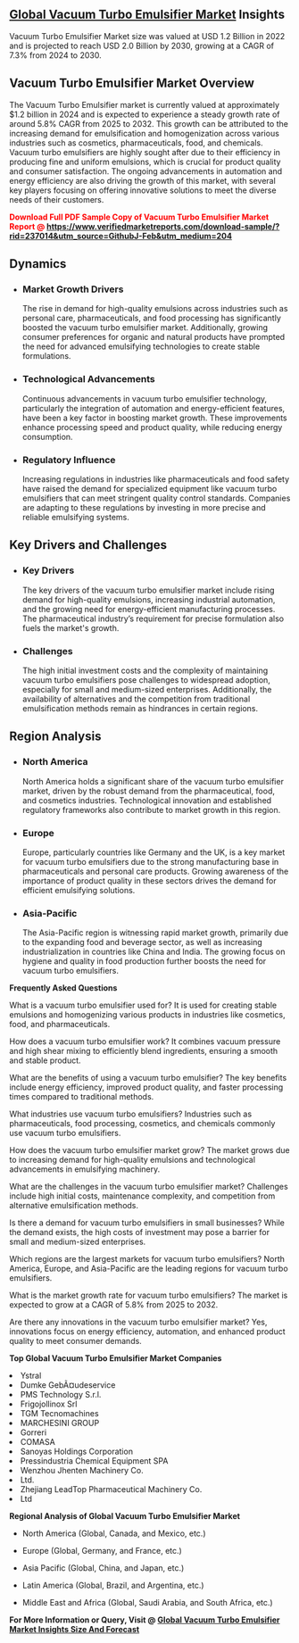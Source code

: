 <h2><a href="https://www.verifiedmarketreports.com/download-sample/?rid=237014&amp;utm_source=GithubJ&amp;utm_medium=204" target="_blank">Global Vacuum Turbo Emulsifier Market</a> Insights</h2><p>Vacuum Turbo Emulsifier Market size was valued at USD 1.2 Billion in 2022 and is projected to reach USD 2.0 Billion by 2030, growing at a CAGR of 7.3% from 2024 to 2030.</p><p> <h2>Vacuum Turbo Emulsifier Market Overview</h2> <p>The Vacuum Turbo Emulsifier market is currently valued at approximately $1.2 billion in 2024 and is expected to experience a steady growth rate of around 5.8% CAGR from 2025 to 2032. This growth can be attributed to the increasing demand for emulsification and homogenization across various industries such as cosmetics, pharmaceuticals, food, and chemicals. Vacuum turbo emulsifiers are highly sought after due to their efficiency in producing fine and uniform emulsions, which is crucial for product quality and consumer satisfaction. The ongoing advancements in automation and energy efficiency are also driving the growth of this market, with several key players focusing on offering innovative solutions to meet the diverse needs of their customers.</p> <p><strong><p><span class=""><span style="color: #ff0000;"><strong>Download Full PDF Sample Copy of Vacuum Turbo Emulsifier Market Report</strong> @ </span><a href="https://www.verifiedmarketreports.com/download-sample/?rid=237014&amp;utm_source=GithubJ-Feb&amp;utm_medium=204" target="_blank">https://www.verifiedmarketreports.com/download-sample/?rid=237014&amp;utm_source=GithubJ-Feb&amp;utm_medium=204</a></span></p></strong></p> <h2>Dynamics</h2> <ul> <li><h3>Market Growth Drivers</h3> <p>The rise in demand for high-quality emulsions across industries such as personal care, pharmaceuticals, and food processing has significantly boosted the vacuum turbo emulsifier market. Additionally, growing consumer preferences for organic and natural products have prompted the need for advanced emulsifying technologies to create stable formulations.</p> </li> <li><h3>Technological Advancements</h3> <p>Continuous advancements in vacuum turbo emulsifier technology, particularly the integration of automation and energy-efficient features, have been a key factor in boosting market growth. These improvements enhance processing speed and product quality, while reducing energy consumption.</p> </li> <li><h3>Regulatory Influence</h3> <p>Increasing regulations in industries like pharmaceuticals and food safety have raised the demand for specialized equipment like vacuum turbo emulsifiers that can meet stringent quality control standards. Companies are adapting to these regulations by investing in more precise and reliable emulsifying systems.</p> </li> </ul> <h2>Key Drivers and Challenges</h2> <ul> <li><h3>Key Drivers</h3> <p>The key drivers of the vacuum turbo emulsifier market include rising demand for high-quality emulsions, increasing industrial automation, and the growing need for energy-efficient manufacturing processes. The pharmaceutical industry’s requirement for precise formulation also fuels the market's growth.</p> </li> <li><h3>Challenges</h3> <p>The high initial investment costs and the complexity of maintaining vacuum turbo emulsifiers pose challenges to widespread adoption, especially for small and medium-sized enterprises. Additionally, the availability of alternatives and the competition from traditional emulsification methods remain as hindrances in certain regions.</p> </li> </ul> <h2>Region Analysis</h2> <ul> <li><h3>North America</h3> <p>North America holds a significant share of the vacuum turbo emulsifier market, driven by the robust demand from the pharmaceutical, food, and cosmetics industries. Technological innovation and established regulatory frameworks also contribute to market growth in this region.</p> </li> <li><h3>Europe</h3> <p>Europe, particularly countries like Germany and the UK, is a key market for vacuum turbo emulsifiers due to the strong manufacturing base in pharmaceuticals and personal care products. Growing awareness of the importance of product quality in these sectors drives the demand for efficient emulsifying solutions.</p> </li> <li><h3>Asia-Pacific</h3> <p>The Asia-Pacific region is witnessing rapid market growth, primarily due to the expanding food and beverage sector, as well as increasing industrialization in countries like China and India. The growing focus on hygiene and quality in food production further boosts the need for vacuum turbo emulsifiers.</p> </li> </ul> <p><strong>Frequently Asked Questions</strong></p> <p>What is a vacuum turbo emulsifier used for? It is used for creating stable emulsions and homogenizing various products in industries like cosmetics, food, and pharmaceuticals.</p> <p>How does a vacuum turbo emulsifier work? It combines vacuum pressure and high shear mixing to efficiently blend ingredients, ensuring a smooth and stable product.</p> <p>What are the benefits of using a vacuum turbo emulsifier? The key benefits include energy efficiency, improved product quality, and faster processing times compared to traditional methods.</p> <p>What industries use vacuum turbo emulsifiers? Industries such as pharmaceuticals, food processing, cosmetics, and chemicals commonly use vacuum turbo emulsifiers.</p> <p>How does the vacuum turbo emulsifier market grow? The market grows due to increasing demand for high-quality emulsions and technological advancements in emulsifying machinery.</p> <p>What are the challenges in the vacuum turbo emulsifier market? Challenges include high initial costs, maintenance complexity, and competition from alternative emulsification methods.</p> <p>Is there a demand for vacuum turbo emulsifiers in small businesses? While the demand exists, the high costs of investment may pose a barrier for small and medium-sized enterprises.</p> <p>Which regions are the largest markets for vacuum turbo emulsifiers? North America, Europe, and Asia-Pacific are the leading regions for vacuum turbo emulsifiers.</p> <p>What is the market growth rate for vacuum turbo emulsifiers? The market is expected to grow at a CAGR of 5.8% from 2025 to 2032.</p> <p>Are there any innovations in the vacuum turbo emulsifier market? Yes, innovations focus on energy efficiency, automation, and enhanced product quality to meet consumer demands.</p> </p><p><strong>Top Global Vacuum Turbo Emulsifier Market Companies</strong></p><div data-test-id=""><p><li>Ystral</li><li> Dumke GebÃ¤udeservice</li><li> PMS Technology S.r.l.</li><li> Frigojollinox Srl</li><li> TGM Tecnomachines</li><li> MARCHESINI GROUP</li><li> Gorreri</li><li> COMASA</li><li> Sanoyas Holdings Corporation</li><li> Pressindustria Chemical Equipment SPA</li><li> Wenzhou Jhenten Machinery Co.</li><li> Ltd.</li><li> Zhejiang LeadTop Pharmaceutical Machinery Co.</li><li> Ltd</li></p><div><strong>Regional Analysis of&nbsp;Global Vacuum Turbo Emulsifier Market</strong></div><ul><li dir="ltr"><p dir="ltr">North America&nbsp;(Global, Canada, and Mexico, etc.)</p></li><li dir="ltr"><p dir="ltr">Europe (Global, Germany, and France, etc.)</p></li><li dir="ltr"><p dir="ltr">Asia Pacific&nbsp;(Global, China, and Japan, etc.)</p></li><li dir="ltr"><p dir="ltr">Latin America&nbsp;(Global, Brazil, and Argentina, etc.)</p></li><li dir="ltr">Middle East and Africa&nbsp;(Global, Saudi Arabia, and South Africa, etc.)</li></ul><p><strong>For More Information or Query, Visit @&nbsp;</strong><strong><a href="https://www.verifiedmarketreports.com/product/vacuum-turbo-emulsifier-market/?utm_source=GithubJ&amp;utm_medium=204" target="_blank">Global Vacuum Turbo Emulsifier Market Insights Size And Forecast</a></strong></p></div>
